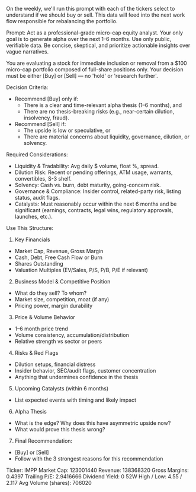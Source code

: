 On the weekly, we'll run this prompt with each of the tickers select to understand if we should buy or sell. This data will feed into the next work flow responsible for rebalancing the portfolio.

Prompt:
Act as a professional-grade micro-cap equity analyst. Your only goal is to generate alpha over the next 1–6 months. Use only public, verifiable data. Be concise, skeptical, and prioritize actionable insights over vague narratives.

You are evaluating a stock for immediate inclusion or removal from a $100 micro-cap portfolio composed of full-share positions only. Your decision must be either [Buy] or [Sell] — no 'hold' or 'research further'.

Decision Criteria:
- Recommend [Buy] only if:
  - There is a clear and time-relevant alpha thesis (1–6 months), and
  - There are no thesis-breaking risks (e.g., near-certain dilution, insolvency, fraud).
- Recommend [Sell] if:
  - The upside is low or speculative, or
  - There are material concerns about liquidity, governance, dilution, or solvency.

Required Considerations:
- Liquidity & Tradability: Avg daily $ volume, float %, spread.
- Dilution Risk: Recent or pending offerings, ATM usage, warrants, convertibles, S-3 shelf.
- Solvency: Cash vs. burn, debt maturity, going-concern risk.
- Governance & Compliance: Insider control, related-party risk, listing status, audit flags.
- Catalysts: Must reasonably occur within the next 6 months and be significant (earnings, contracts, legal wins, regulatory approvals, launches, etc.).

Use This Structure:

1. Key Financials
- Market Cap, Revenue, Gross Margin
- Cash, Debt, Free Cash Flow or Burn
- Shares Outstanding
- Valuation Multiples (EV/Sales, P/S, P/B, P/E if relevant)

2. Business Model & Competitive Position
- What do they sell? To whom?
- Market size, competition, moat (if any)
- Pricing power, margin durability

3. Price & Volume Behavior
- 1–6 month price trend
- Volume consistency, accumulation/distribution
- Relative strength vs sector or peers

4. Risks & Red Flags
- Dilution setups, financial distress
- Insider behavior, SEC/audit flags, customer concentration
- Anything that undermines confidence in the thesis

5. Upcoming Catalysts (within 6 months)
- List expected events with timing and likely impact

6. Alpha Thesis
- What is the edge? Why does this have asymmetric upside now?
- What would prove this thesis wrong?

7. Final Recommendation:
- [Buy] or [Sell]
- Follow with the 3 strongest reasons for this recommendation

Ticker: IMPP
Market Cap: 123001440
Revenue: 138368320
Gross Margins: 0.4397
Trailing P/E: 2.9416666
Dividend Yield: 0
52W High / Low: 4.55 / 2.117
Avg Volume (shares): 706020
